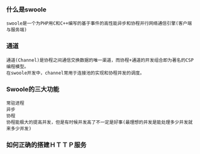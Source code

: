 ### 什么是swoole
    swoole是一个为PHP用C和C++编写的基于事件的高性能异步和协程并行网络通信引擎(客户端与服务端)
    
### 通道
    通道(Channel)是协程之间通信交换数据的唯一渠道，而协程+通道的开发组合即为著名的CSP编程模型。
    在swoole开发中，channel常用于连接池的实现和协程并发的调度。
    
### Swoole的三大功能
    常驻进程
    异步
    协程
    协程能极大的提高并发，但是有时候并发高了不一定是好事(最理想的并发是能处理多少并发就来多少并发)
    
### 如何正确的搭建ＨＴＴＰ服务
